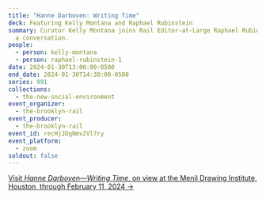 ```yaml
---
title: "Hanne Darboven: Writing Time"
deck: Featuring Kelly Montana and Raphael Rubinstein
summary: Curator Kelly Montana joins Rail Editor-at-Large Raphael Rubinstein for
  a conversation.
people:
  - person: kelly-montana
  - person: raphael-rubinstein-1
date: 2024-01-30T13:00:00-0500
end_date: 2024-01-30T14:30:00-0500
series: 991
collections:
  - the-new-social-environment
event_organizer:
  - the-brooklyn-rail
event_producer:
  - the-brooklyn-rail
event_id: recHjJDgNmv2Vl7ry
event_platform:
  - zoom
soldout: false
---
```

[V﻿isit *Hanne Darboven—Writing Time*, on view at the Menil Drawing Institute, Houston, through February 11, 2024 →](https://www.menil.org/exhibitions/373-hanne-darboven-writing-time)